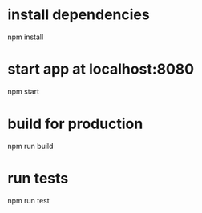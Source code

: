 # install dependencies
npm install

# start app at localhost:8080
npm start

# build for production
npm run build

# run tests
npm run test
